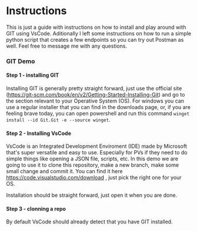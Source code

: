# Instructions

This is just a guide with instructions on how to install and play around with GIT using VsCode.
Aditionally I left some instructions on how to run a simple python script that creates a few endpoints so you can try out Postman as well.
Feel free to message me with any questions.


### GIT Demo
#### Step 1 - installing GIT
Installing GIT is generally pretty straight forward, just use the official site (https://git-scm.com/book/en/v2/Getting-Started-Installing-Git) and go to the section relevant to your Operative System (OS).
For windows you can use a regular installer that you can find in the downloads page, or, if you are feeling brave today, you can open powershell and run this command ```winget install --id Git.Git -e --source winget```.


#### Step 2 - Installing VsCode
VsCode is an Integrated Development Enviroment (IDE) made by Microsoft that's super versatile and easy to use. Especially for PVs if they need to do simple things like opening a JSON file, scripts, etc. 
In this demo we are going to use it to clone this repository, make a new branch, make some small change and commit it. 
You can find it here https://code.visualstudio.com/download , just pick the right one for your OS. 

Installation should be straight forward, just open it when you are done.


#### Step 3 - clonning a repo
By default VsCode should already detect that you have GIT installed. 


